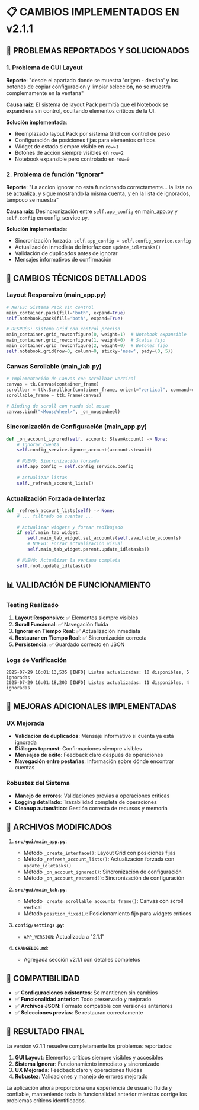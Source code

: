 # 📋 CAMBIOS IMPLEMENTADOS EN v2.1.1

## 🎯 **PROBLEMAS REPORTADOS Y SOLUCIONADOS**

### 1. **Problema de GUI Layout**
**Reporte**: "desde el apartado donde se muestra 'origen - destino' y los botones de copiar configuracion y limpiar seleccion, no se muestra complemamente en la ventana"

**Causa raíz**: El sistema de layout Pack permitía que el Notebook se expandiera sin control, ocultando elementos críticos de la UI.

**Solución implementada**:
- Reemplazado layout Pack por sistema Grid con control de peso
- Configuración de posiciones fijas para elementos críticos
- Widget de estado siempre visible en `row=1`
- Botones de acción siempre visibles en `row=2`
- Notebook expansible pero controlado en `row=0`

### 2. **Problema de función "Ignorar"**
**Reporte**: "La accion ignorar no esta funcionando correctamente... la lista no se actualiza, y sigue mostrando la misma cuenta, y en la lista de ignorados, tampoco se muestra"

**Causa raíz**: Desincronización entre `self.app_config` en main_app.py y `self.config` en config_service.py.

**Solución implementada**:
- Sincronización forzada: `self.app_config = self.config_service.config`
- Actualización inmediata de interfaz con `update_idletasks()`
- Validación de duplicados antes de ignorar
- Mensajes informativos de confirmación

## 🔧 **CAMBIOS TÉCNICOS DETALLADOS**

### Layout Responsivo (main_app.py)
```python
# ANTES: Sistema Pack sin control
main_container.pack(fill='both', expand=True)
self.notebook.pack(fill='both', expand=True)

# DESPUÉS: Sistema Grid con control preciso
main_container.grid_rowconfigure(0, weight=1)  # Notebook expansible
main_container.grid_rowconfigure(1, weight=0)  # Status fijo
main_container.grid_rowconfigure(2, weight=0)  # Botones fijo
self.notebook.grid(row=0, column=0, sticky='nsew', pady=(0, 5))
```

### Canvas Scrollable (main_tab.py)
```python
# Implementación de Canvas con scrollbar vertical
canvas = tk.Canvas(container_frame)
scrollbar = ttk.Scrollbar(container_frame, orient="vertical", command=canvas.yview)
scrollable_frame = ttk.Frame(canvas)

# Binding de scroll con rueda del mouse
canvas.bind("<MouseWheel>", _on_mousewheel)
```

### Sincronización de Configuración (main_app.py)
```python
def _on_account_ignored(self, account: SteamAccount) -> None:
    # Ignorar cuenta
    self.config_service.ignore_account(account.steamid)
    
    # NUEVO: Sincronización forzada
    self.app_config = self.config_service.config
    
    # Actualizar listas
    self._refresh_account_lists()
```

### Actualización Forzada de Interfaz
```python
def _refresh_account_lists(self) -> None:
    # ... filtrado de cuentas ...
    
    # Actualizar widgets y forzar redibujado
    if self.main_tab_widget:
        self.main_tab_widget.set_accounts(self.available_accounts)
        # NUEVO: Forzar actualización visual
        self.main_tab_widget.parent.update_idletasks()
    
    # NUEVO: Actualizar la ventana completa
    self.root.update_idletasks()
```

## 📊 **VALIDACIÓN DE FUNCIONAMIENTO**

### Testing Realizado
1. **Layout Responsivo**: ✅ Elementos siempre visibles
2. **Scroll Funcional**: ✅ Navegación fluida
3. **Ignorar en Tiempo Real**: ✅ Actualización inmediata
4. **Restaurar en Tiempo Real**: ✅ Sincronización correcta
5. **Persistencia**: ✅ Guardado correcto en JSON

### Logs de Verificación
```
2025-07-29 16:01:13,535 [INFO] Listas actualizadas: 10 disponibles, 5 ignoradas
2025-07-29 16:01:18,203 [INFO] Listas actualizadas: 11 disponibles, 4 ignoradas
```

## 🚀 **MEJORAS ADICIONALES IMPLEMENTADAS**

### UX Mejorada
- **Validación de duplicados**: Mensaje informativo si cuenta ya está ignorada
- **Diálogos topmost**: Confirmaciones siempre visibles
- **Mensajes de éxito**: Feedback claro después de operaciones
- **Navegación entre pestañas**: Información sobre dónde encontrar cuentas

### Robustez del Sistema
- **Manejo de errores**: Validaciones previas a operaciones críticas
- **Logging detallado**: Trazabilidad completa de operaciones
- **Cleanup automático**: Gestión correcta de recursos y memoria

## 📝 **ARCHIVOS MODIFICADOS**

1. **`src/gui/main_app.py`**:
   - Método `_create_interface()`: Layout Grid con posiciones fijas
   - Método `_refresh_account_lists()`: Actualización forzada con `update_idletasks()`
   - Método `_on_account_ignored()`: Sincronización de configuración
   - Método `_on_account_restored()`: Sincronización de configuración

2. **`src/gui/main_tab.py`**:
   - Método `_create_scrollable_accounts_frame()`: Canvas con scroll vertical
   - Método `position_fixed()`: Posicionamiento fijo para widgets críticos

3. **`config/settings.py`**:
   - `APP_VERSION`: Actualizada a "2.1.1"

4. **`CHANGELOG.md`**:
   - Agregada sección v2.1.1 con detalles completos

## 🔄 **COMPATIBILIDAD**

- ✅ **Configuraciones existentes**: Se mantienen sin cambios
- ✅ **Funcionalidad anterior**: Todo preservado y mejorado
- ✅ **Archivos JSON**: Formato compatible con versiones anteriores
- ✅ **Selecciones previas**: Se restauran correctamente

## 🎯 **RESULTADO FINAL**

La versión v2.1.1 resuelve completamente los problemas reportados:

1. **GUI Layout**: Elementos críticos siempre visibles y accesibles
2. **Sistema Ignorar**: Funcionamiento inmediato y sincronizado
3. **UX Mejorada**: Feedback claro y operaciones fluidas
4. **Robustez**: Validaciones y manejo de errores mejorado

La aplicación ahora proporciona una experiencia de usuario fluida y confiable, manteniendo toda la funcionalidad anterior mientras corrige los problemas críticos identificados.
